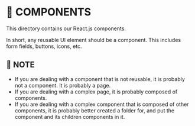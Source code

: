 # 🧱 COMPONENTS

This directory contains our React.js components.

In short, any reusable UI element should be a component. This includes form fields, buttons, icons, etc.

## 🧶 NOTE

- If you are dealing with a component that is not reusable, it is probably not a component. It is probably a page.
- If you are dealing with a complex page, it is probably composed of components.
- If you are dealing with a complex component that is composed of other components, it is probably better created a folder for, and put the component and its children components in it.
